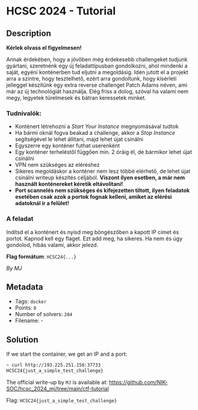 # HCSC 2024 - Tutorial

## Description

**Kérlek olvass el figyelmesen!**

Annak érdekében, hogy a jövőben még érdekesebb challengeket tudjunk gyártani, szeretnénk egy új feladattípusban gondolkozni, ahol mindenki a saját, egyéni konténerben tud eljutni a megoldásig. Idén jutott el a projekt arra a szintre, hogy tesztelhető, ezért arra gondoltunk, hogy kísérleti jelleggel készítünk egy extra reverse challenget Patch Adams néven, ami már az új technológiát használja. Elég friss a dolog, szóval ha valami nem megy, legyetek türelmesek és bátran keressetek minket.

### Tudnivalók:
- Konténert létrehozni a *Start Your Instance* megnyomásával tudtok
- Ha bármi oknál fogva beakad a challenge, akkor a *Stop Instance* segítségével le lehet állítani, majd lehet újat csinálni
- Egyszerre egy konténer futhat userenként
- Egy konténer terheléstől függően min. 2 óráig él, de bármikor lehet újat csinálni
- VPN nem szükséges az eléréshez
- Sikeres megoldáskor a konténer nem lesz többé elérhető, de lehet újat csinálni writeup készítés céljából. **Viszont ilyen esetben, a már nem használt konténereket kéretik eltávolítani!**
- **Port scannelés nem szükséges és kifejezetten tiltott, ilyen feladatok esetében csak azok a portok fognak kelleni, amiket az elérési adatoknál ír a felület!**


### A feladat

Indítsd el a konténert és nyisd meg böngészőben a kapott IP címet és portot. Kapnod kell egy flaget. Ezt add meg, ha sikeres. Ha nem és úgy gondolod, hibás valami, akkor jelezd.

**Flag formátum**: `HCSC24{...}`

*By MJ*

## Metadata

- Tags: `docker`
- Points: `0`
- Number of solvers: `204`
- Filename: -

## Solution

If we start the container, we get an IP and a port:

```bash
~ curl http://193.225.251.158:37733
HCSC24{just_a_simple_test_challenge} 
```

The official write-up by `MJ` is available at: <https://github.com/NIK-SOC/hcsc_2024_mj/tree/main/ctf-tutorial>

Flag: `HCSC24{just_a_simple_test_challenge}`